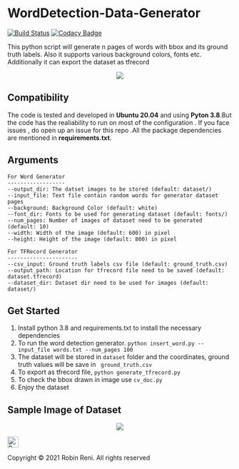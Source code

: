 # WordDetection-Data-Generator
[![Build Status][travis-image]][travis]
[![Codacy Badge](https://api.codacy.com/project/badge/Grade/27b8735c675640878aeb603654cdf57f)](https://app.codacy.com/gh/robinreni96/WordDetection-Data-Generator?utm_source=github.com&utm_medium=referral&utm_content=robinreni96/WordDetection-Data-Generator&utm_campaign=Badge_Grade)

[travis-image]: https://www.travis-ci.com/robinreni96/WordDetection-Data-Generator.svg?branch=main
[travis]: https://www.travis-ci.com/github/robinreni96/WordDetection-Data-Generator

This python script will generate n pages of words with bbox and its ground truth labels. Also it supports various background colors, fonts etc. Additionally it can export the dataset as tfrecord

<p align="center"> 
<img src="https://github.com/robinreni96/WordDetection-Data-Generator/blob/main/Word_Dataset.jpg">
</p>

## Compatibility
The code is tested and developed  in **Ubuntu 20.04** and using **Pyton 3.8**.But the code has the realiability to run on most of the configuration . If you face issues , do open up an issue for this repo .All the package dependencies are mentioned in **requirements.txt**.

## Arguments
```
For Word Generator
------------------
--output_dir: The datset images to be stored (default: dataset/)
--input_file: Text file contain random words for generator dataset pages
--background: Background Color (default: white)
--font_dir: Fonts to be used for generating dataset (default: fonts/)
--num_pages: Number of images of dataset need to be generated (default: 10)
--width: Width of the image (default: 600) in pixel
--height: Height of the image (default: 800) in pixel

For TFRecord Generator
----------------------
--csv_input: Ground truth labels csv file (default: ground_truth.csv)
--output_path: Location for tfrecord file need to be saved (default: dataset.tfrecord)
--dataset_dir: Dataset dir need to be used for images (default: dataset/)
```

## Get Started
1. Install python 3.8 and requirements.txt to install the necessary dependencies
2. To run the word detection generator.
   ```python insert_word.py --input_file words.txt --num_pages 100```
3. The dataset will be stored in ```dataset``` folder  and the coordinates, ground truth values will be save in ``` ground_truth.csv```
4. To export as tfrecord file, ```python generate_tfrecord.py```
5. To check the bbox drawn in image use ```cv_doc.py```
6. Enjoy the dataset

## Sample Image of Dataset
<p align="center"> 
<img src="https://github.com/robinreni96/WordDetection-Data-Generator/blob/main/sample.jpg">
</p>

<a href="https://www.buymeacoffee.com/robinreni96" target="_blank"><img src="https://cdn.buymeacoffee.com/buttons/v2/default-yellow.png" alt="Buy Me A Coffee" style="height: 25px !important;width: 25px !important;" ></a>

Copyright © 2021 Robin Reni. All rights reserved
   

